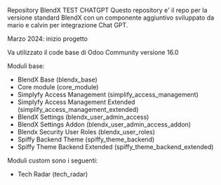 Repository BlendX TEST CHATGPT
Questo repository e' il repo per la versione standard BlendX con un componente aggiuntivo sviluppato da mario e calvin per integrazione Chat GPT.

Marzo 2024: inizio progetto

Va utilizzato il code base di Odoo Community versione 16.0

Moduli base:

- BlendX Base (blendx_base)
- Core module (core_module)
- Simplyfy Access Management (simplify_access_management)
- Simplyfy Access Management Extended (simplify_access_management_extended)
- BlendX Settings (blendx_user_admin_access)
- BlendX Settings Addon (blendx_user_admin_access_addon)
- Blendx Security User Roles (blendx_user_roles)
- Spiffy Backend Theme (spiffy_theme_backend)
- Spiffy Theme Backend Extended (spiffy_theme_backend_extended)

Moduli custom sono i seguenti:
- Tech Radar (tech_radar)
